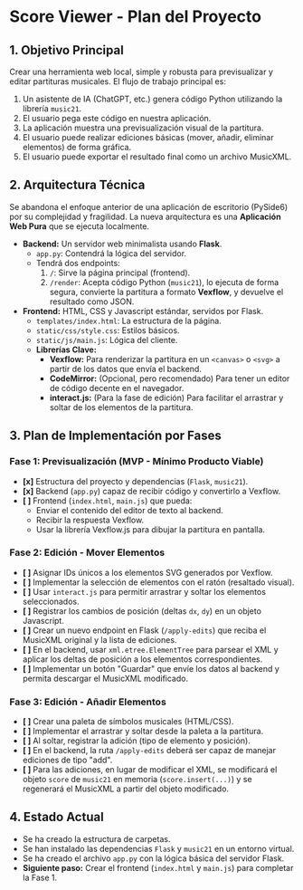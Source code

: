 # Score Viewer - Plan del Proyecto

## 1. Objetivo Principal

Crear una herramienta web local, simple y robusta para previsualizar y editar partituras musicales. El flujo de trabajo principal es:
1.  Un asistente de IA (ChatGPT, etc.) genera código Python utilizando la librería `music21`.
2.  El usuario pega este código en nuestra aplicación.
3.  La aplicación muestra una previsualización visual de la partitura.
4.  El usuario puede realizar ediciones básicas (mover, añadir, eliminar elementos) de forma gráfica.
5.  El usuario puede exportar el resultado final como un archivo MusicXML.

## 2. Arquitectura Técnica

Se abandona el enfoque anterior de una aplicación de escritorio (PySide6) por su complejidad y fragilidad. La nueva arquitectura es una **Aplicación Web Pura** que se ejecuta localmente.

*   **Backend:** Un servidor web minimalista usando **Flask**.
    *   `app.py`: Contendrá la lógica del servidor.
    *   Tendrá dos endpoints:
        1.  `/`: Sirve la página principal (frontend).
        2.  `/render`: Acepta código Python (`music21`), lo ejecuta de forma segura, convierte la partitura a formato **Vexflow**, y devuelve el resultado como JSON.
*   **Frontend:** HTML, CSS y Javascript estándar, servidos por Flask.
    *   `templates/index.html`: La estructura de la página.
    *   `static/css/style.css`: Estilos básicos.
    *   `static/js/main.js`: Lógica del cliente.
    *   **Librerías Clave:**
        *   **Vexflow:** Para renderizar la partitura en un `<canvas>` o `<svg>` a partir de los datos que envía el backend.
        *   **CodeMirror:** (Opcional, pero recomendado) Para tener un editor de código decente en el navegador.
        *   **interact.js:** (Para la fase de edición) Para facilitar el arrastrar y soltar de los elementos de la partitura.

## 3. Plan de Implementación por Fases

### Fase 1: Previsualización (MVP - Mínimo Producto Viable)
*   **[x]** Estructura del proyecto y dependencias (`Flask`, `music21`).
*   **[x]** Backend (`app.py`) capaz de recibir código y convertirlo a Vexflow.
*   **[ ]** Frontend (`index.html`, `main.js`) que pueda:
    *   Enviar el contenido del editor de texto al backend.
    *   Recibir la respuesta Vexflow.
    *   Usar la librería Vexflow.js para dibujar la partitura en pantalla.

### Fase 2: Edición - Mover Elementos
*   **[ ]** Asignar IDs únicos a los elementos SVG generados por Vexflow.
*   **[ ]** Implementar la selección de elementos con el ratón (resaltado visual).
*   **[ ]** Usar `interact.js` para permitir arrastrar y soltar los elementos seleccionados.
*   **[ ]** Registrar los cambios de posición (deltas `dx`, `dy`) en un objeto Javascript.
*   **[ ]** Crear un nuevo endpoint en Flask (`/apply-edits`) que reciba el MusicXML original y la lista de ediciones.
*   **[ ]** En el backend, usar `xml.etree.ElementTree` para parsear el XML y aplicar los deltas de posición a los elementos correspondientes.
*   **[ ]** Implementar un botón "Guardar" que envíe los datos al backend y permita descargar el MusicXML modificado.

### Fase 3: Edición - Añadir Elementos
*   **[ ]** Crear una paleta de símbolos musicales (HTML/CSS).
*   **[ ]** Implementar el arrastrar y soltar desde la paleta a la partitura.
*   **[ ]** Al soltar, registrar la adición (tipo de elemento y posición).
*   **[ ]** En el backend, la ruta `/apply-edits` deberá ser capaz de manejar ediciones de tipo "add".
*   **[ ]** Para las adiciones, en lugar de modificar el XML, se modificará el objeto `score` de `music21` en memoria (`score.insert(...)`) y se regenerará el MusicXML a partir del objeto modificado.

## 4. Estado Actual

*   Se ha creado la estructura de carpetas.
*   Se han instalado las dependencias `Flask` y `music21` en un entorno virtual.
*   Se ha creado el archivo `app.py` con la lógica básica del servidor Flask.
*   **Siguiente paso:** Crear el frontend (`index.html` y `main.js`) para completar la Fase 1.
